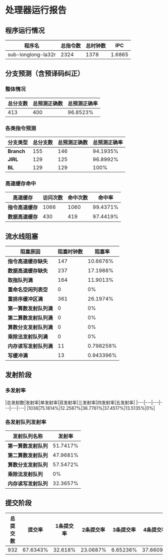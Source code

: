 # 处理器运行报告
## 程序运行情况
|程序名|总指令数|总时钟数|IPC|
|---|---|---|---|
|sub-longlong-la32r|2324|1378|1.6865|

## 分支预测（含预译码纠正）
### 整体情况
|总分支数|总预测正确数|总预测正确率|
|---|---|---|
|413|400|96.8523%|

### 各类指令预测
|分支类型|总分支数|总预测正确数|总预测正确率|
|---|---|---|---|
|**Branch**| 155 | 146 | 94.1935%|
|**JIRL**| 129 | 125 | 96.8992%|
|**BL**| 129 | 129 | 100%|

### 高速缓存命中
|高速缓存|访问次数|命中次数|命中率|
|---|---|---|---|
|**指令高速缓存**| 1066 | 1060 | 99.4371%|
|**数据高速缓存**| 430 | 419 | 97.4419%|
## 流水线阻塞
|阻塞原因|阻塞时钟数|阻塞率|
|---|---|---|
|**指令高速缓存缺失**| 147 | 10.6676%|
|**数据高速缓存缺失**| 237 | 17.1988%|
|**取指队列满**| 164 | 11.9013%|
|**重命名空闲列表空**|0 | 0%|
|**重排序缓冲区满**|361 | 26.1974%|
|**第一算数发射队列满**|0 | 0%|
|**第二算数发射队列满**|0 | 0%|
|**算数分支发射队列满**|0 | 0%|
|**乘除法发射队列满**|0 | 0%|
|**内存读写发射队列满**|11 | 0.798258%|
|**写缓冲满**|13 | 0.943396%|

## 发射阶段
### 多发射率
|总发射数|发射率|单发射率|双发射率|三发射率|四发射率|五发射率|
|---|---|---|---|---|---|
|1036|75.1814%|12.2587%|36.7761%|37.4517%|13.5135%|0%|

### 各发射队列发射率
|发射队列名称|发射率|
|---|---|
|**第一算数发射队列**|51.7417%|
|**第二算数发射队列**|47.9681%|
|**算数分支发射队列**|57.5472%|
|**乘除法发射队列**|0%|
|**内存读写发射队列**|32.3657%|

## 提交阶段
|总提交数|提交率|1条提交率|2条提交率|3条提交率|4条提交率|
|---|---|---|---|---|---|
|932|67.6343%|32.618%|23.0687%|6.65236%|37.6609%|
